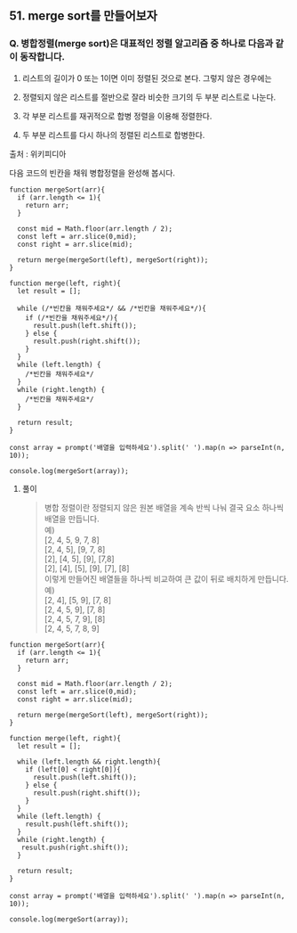 ## 51. merge sort를 만들어보자

### Q. 병합정렬(merge sort)은 대표적인 정렬 알고리즘 중 하나로 다음과 같이 동작합니다.

1. 리스트의 길이가 0 또는 1이면 이미 정렬된 것으로 본다. 그렇지 않은 경우에는

2. 정렬되지 않은 리스트를 절반으로 잘라 비슷한 크기의 두 부분 리스트로 나눈다.

3. 각 부분 리스트를 재귀적으로 합병 정렬을 이용해 정렬한다.

4. 두 부분 리스트를 다시 하나의 정렬된 리스트로 합병한다.

출처 : 위키피디아

다음 코드의 빈칸을 채워 병합정렬을 완성해 봅시다.

```
function mergeSort(arr){
  if (arr.length <= 1){
    return arr;
  }

  const mid = Math.floor(arr.length / 2);
  const left = arr.slice(0,mid);
  const right = arr.slice(mid);

  return merge(mergeSort(left), mergeSort(right));
}

function merge(left, right){
  let result = [];

  while (/*빈칸을 채워주세요*/ && /*빈칸을 채워주세요*/){
    if (/*빈칸을 채워주세요*/){
      result.push(left.shift());
    } else {
      result.push(right.shift());
    }
  }
  while (left.length) {
    /*빈칸을 채워주세요*/
  }
  while (right.length) {
    /*빈칸을 채워주세요*/
  }

  return result;
}

const array = prompt('배열을 입력하세요').split(' ').map(n => parseInt(n, 10));

console.log(mergeSort(array));
```

1. 풀이

   > 병합 정렬이란 정렬되지 않은 원본 배열을 계속 반씩 나눠 결국 요소 하나씩 배열을 만듭니다.  
   > 예)  
   > [2, 4, 5, 9, 7, 8]  
   > [2, 4, 5], [9, 7, 8]  
   > [2], [4, 5], [9], [7,8]  
   > [2], [4], [5], [9], [7], [8]  
   > 이렇게 만들어진 배열들을 하나씩 비교하여 큰 값이 뒤로 배치하게 만듭니다.  
   > 예)  
   > [2, 4], [5, 9], [7, 8]  
   > [2, 4, 5, 9], [7, 8]  
   > [2, 4, 5, 7, 9], [8]  
   > [2, 4, 5, 7, 8, 9]

```
function mergeSort(arr){
  if (arr.length <= 1){
    return arr;
  }

  const mid = Math.floor(arr.length / 2);
  const left = arr.slice(0,mid);
  const right = arr.slice(mid);

  return merge(mergeSort(left), mergeSort(right));
}

function merge(left, right){
  let result = [];

  while (left.length && right.length){
    if (left[0] < right[0]){
      result.push(left.shift());
    } else {
      result.push(right.shift());
    }
  }
  while (left.length) {
    result.push(left.shift());
  }
  while (right.length) {
   result.push(right.shift());
  }

  return result;
}

const array = prompt('배열을 입력하세요').split(' ').map(n => parseInt(n, 10));

console.log(mergeSort(array));
```
